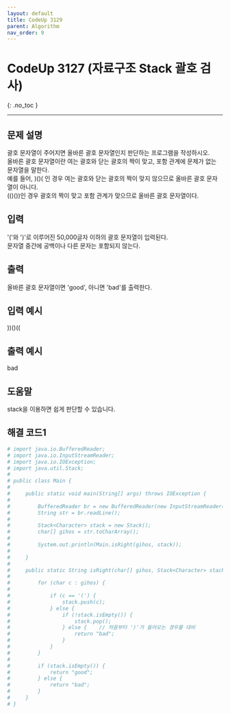 ```yaml
---
layout: default
title: CodeUp 3129
parent: Algorithm
nav_order: 9
---
```


# CodeUp 3127 (자료구조 Stack 괄호 검사)
{: .no_toc }

---

## 문제 설명

괄호 문자열이 주어지면 올바른 괄호 문자열인지 판단하는 프로그램을 작성하시오.  
올바른 괄호 문자열이란 여는 괄호와 닫는 괄호의 짝이 맞고, 포함 관계에 문제가 없는 문자열을 말한다.  
예를 들어, )()( 인 경우 여는 괄호와 닫는 괄호의 짝이 맞지 않으므로 올바른 괄호 문자열이 아니다.  
(()())인 경우 괄호의 짝이 맞고 포함 관계가 맞으므로 올바른 괄호 문자열이다.  

## 입력

'('와 ')'로 이루어진 50,000글자 이하의 괄호 문자열이 입력된다.  
문자열 중간에 공백이나 다른 문자는 포함되지 않는다.  

## 출력

올바른 괄호 문자열이면 'good', 아니면 'bad'를 출력한다.  

## 입력 예시

))()((  

## 출력 예시

bad

## 도움말

stack을 이용하면 쉽게 판단할 수 있습니다.

## 해결 코드1
```yaml
# import java.io.BufferedReader;
# import java.io.InputStreamReader;
# import java.io.IOException;
# import java.util.Stack;
# 
# public class Main {
# 
#     public static void main(String[] args) throws IOException {
# 
#         BufferedReader br = new BufferedReader(new InputStreamReader(System.in));
#         String str = br.readLine();
# 
#         Stack<Character> stack = new Stack();
#         char[] gihos = str.toCharArray();
# 
#         System.out.println(Main.isRight(gihos, stack));
# 
#     }
# 
#     public static String isRight(char[] gihos, Stack<Character> stack) {
# 
#         for (char c : gihos) {
# 
#             if (c == '(') {
#                 stack.push(c);
#             } else {
#                 if (!stack.isEmpty()) {
#                     stack.pop();
#                 } else {    // 처음부터 ')'가 들어오는 경우를 대비
#                     return "bad";
#                 }
#             }
#         }
# 
#         if (stack.isEmpty()) {
#             return "good";
#         } else {
#             return "bad";
#         }
#     }
# }
```